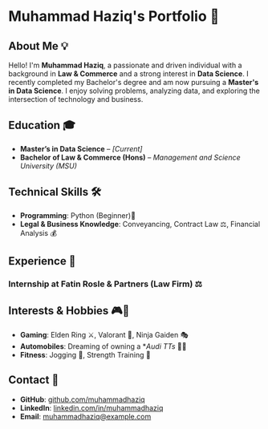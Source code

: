 # Muhammad Haziq's Portfolio 🚀

## About Me 💡
Hello! I'm **Muhammad Haziq**, a passionate and driven individual with a background in **Law & Commerce** and a strong interest in **Data Science**. I recently completed my Bachelor's degree and am now pursuing a **Master's in Data Science**. I enjoy solving problems, analyzing data, and exploring the intersection of technology and business.

## Education 🎓
- **Master’s in Data Science** – *[Current]*
- **Bachelor of Law & Commerce (Hons)** – *Management and Science University (MSU)*

## Technical Skills 🛠️
- **Programming**: Python (Beginner)🐍
- **Legal & Business Knowledge**: Conveyancing, Contract Law ⚖️, Financial Analysis 💰

## Experience 💼
### **Internship at Fatin Rosle & Partners (Law Firm)** ⚖️

## Interests & Hobbies 🎮🚗
- **Gaming**: Elden Ring ⚔️, Valorant 🔫, Ninja Gaiden 🎭
- **Automobiles**: Dreaming of owning a **Audi TTs* 🚗💨
- **Fitness**: Jogging 🏃, Strength Training 💪

## Contact 📩
- **GitHub**: [github.com/muhammadhaziq](#)
- **LinkedIn**: [linkedin.com/in/muhammadhaziq](#)
- **Email**: muhammadhaziq@example.com

